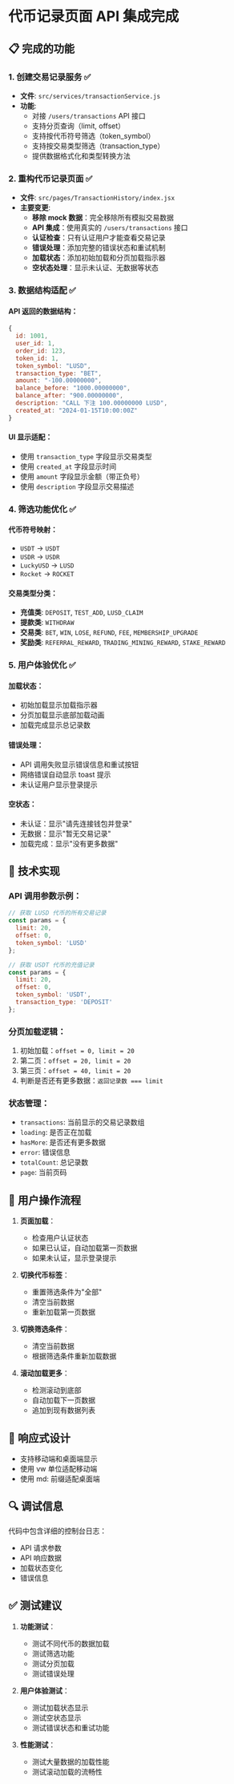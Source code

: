 # 代币记录页面 API 集成完成

## 📋 完成的功能

### 1. 创建交易记录服务 ✅

- **文件**: `src/services/transactionService.js`
- **功能**:
  - 对接 `/users/transactions` API 接口
  - 支持分页查询（limit, offset）
  - 支持按代币符号筛选（token_symbol）
  - 支持按交易类型筛选（transaction_type）
  - 提供数据格式化和类型转换方法

### 2. 重构代币记录页面 ✅

- **文件**: `src/pages/TransactionHistory/index.jsx`
- **主要变更**:
  - **移除 mock 数据**：完全移除所有模拟交易数据
  - **API 集成**：使用真实的 `/users/transactions` 接口
  - **认证检查**：只有认证用户才能查看交易记录
  - **错误处理**：添加完整的错误状态和重试机制
  - **加载状态**：添加初始加载和分页加载指示器
  - **空状态处理**：显示未认证、无数据等状态

### 3. 数据结构适配 ✅

#### API 返回的数据结构：
```javascript
{
  id: 1001,
  user_id: 1,
  order_id: 123,
  token_id: 1,
  token_symbol: "LUSD",
  transaction_type: "BET",
  amount: "-100.00000000",
  balance_before: "1000.00000000",
  balance_after: "900.00000000",
  description: "CALL 下注 100.00000000 LUSD",
  created_at: "2024-01-15T10:00:00Z"
}
```

#### UI 显示适配：
- 使用 `transaction_type` 字段显示交易类型
- 使用 `created_at` 字段显示时间
- 使用 `amount` 字段显示金额（带正负号）
- 使用 `description` 字段显示交易描述

### 4. 筛选功能优化 ✅

#### 代币符号映射：
- `USDT` → `USDT`
- `USDR` → `USDR`
- `LuckyUSD` → `LUSD`
- `Rocket` → `ROCKET`

#### 交易类型分类：
- **充值类**: `DEPOSIT`, `TEST_ADD`, `LUSD_CLAIM`
- **提款类**: `WITHDRAW`
- **交易类**: `BET`, `WIN`, `LOSE`, `REFUND`, `FEE`, `MEMBERSHIP_UPGRADE`
- **奖励类**: `REFERRAL_REWARD`, `TRADING_MINING_REWARD`, `STAKE_REWARD`

### 5. 用户体验优化 ✅

#### 加载状态：
- 初始加载显示加载指示器
- 分页加载显示底部加载动画
- 加载完成显示总记录数

#### 错误处理：
- API 调用失败显示错误信息和重试按钮
- 网络错误自动显示 toast 提示
- 未认证用户显示登录提示

#### 空状态：
- 未认证：显示"请先连接钱包并登录"
- 无数据：显示"暂无交易记录"
- 加载完成：显示"没有更多数据"

## 🔧 技术实现

### API 调用参数示例：

```javascript
// 获取 LUSD 代币的所有交易记录
const params = {
  limit: 20,
  offset: 0,
  token_symbol: 'LUSD'
};

// 获取 USDT 代币的充值记录
const params = {
  limit: 20,
  offset: 0,
  token_symbol: 'USDT',
  transaction_type: 'DEPOSIT'
};
```

### 分页加载逻辑：

1. 初始加载：`offset = 0, limit = 20`
2. 第二页：`offset = 20, limit = 20`
3. 第三页：`offset = 40, limit = 20`
4. 判断是否还有更多数据：`返回记录数 === limit`

### 状态管理：

- `transactions`: 当前显示的交易记录数组
- `loading`: 是否正在加载
- `hasMore`: 是否还有更多数据
- `error`: 错误信息
- `totalCount`: 总记录数
- `page`: 当前页码

## 🎯 用户操作流程

1. **页面加载**：
   - 检查用户认证状态
   - 如果已认证，自动加载第一页数据
   - 如果未认证，显示登录提示

2. **切换代币标签**：
   - 重置筛选条件为"全部"
   - 清空当前数据
   - 重新加载第一页数据

3. **切换筛选条件**：
   - 清空当前数据
   - 根据筛选条件重新加载数据

4. **滚动加载更多**：
   - 检测滚动到底部
   - 自动加载下一页数据
   - 追加到现有数据列表

## 📱 响应式设计

- 支持移动端和桌面端显示
- 使用 vw 单位适配移动端
- 使用 md: 前缀适配桌面端

## 🔍 调试信息

代码中包含详细的控制台日志：
- API 请求参数
- API 响应数据
- 加载状态变化
- 错误信息

## ✅ 测试建议

1. **功能测试**：
   - 测试不同代币的数据加载
   - 测试筛选功能
   - 测试分页加载
   - 测试错误处理

2. **用户体验测试**：
   - 测试加载状态显示
   - 测试空状态显示
   - 测试错误状态和重试功能

3. **性能测试**：
   - 测试大量数据的加载性能
   - 测试滚动加载的流畅性
